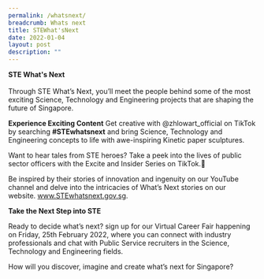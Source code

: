 ```yaml
---
permalink: /whatsnext/
breadcrumb: Whats next
title: STEWhat'sNext
date: 2022-01-04
layout: post
description: ""
---
```

<b>STE What's Next</b>
<br>
<br>
Through STE What’s Next, you’ll meet the people behind some of the most exciting Science, Technology and Engineering projects that are shaping the future of Singapore.

**Experience Exciting Content**
Get creative with @zhlowart_official on TikTok by searching **#STEwhatsnext** and bring Science, Technology and Engineering concepts to life with awe-inspiring Kinetic paper sculptures.

Want to hear tales from STE heroes? Take a peek into the lives of public sector officers with the Excite and Insider Series on TikTok.

Be inspired by their stories of innovation and ingenuity on our YouTube channel and delve into the intricacies of What’s Next stories on our website. www.STEwhatsnext.gov.sg.

**Take the Next Step into STE**

Ready to decide what’s next? sign up for our Virtual Career Fair happening on Friday, 25th February 2022, where you can connect with industry professionals and chat with Public Service recruiters in the Science, Technology and Engineering fields.

How will you discover, imagine and create what’s next for Singapore?